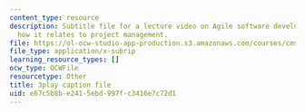 ```yaml
---
content_type: resource
description: Subtitle file for a lecture video on Agile software development, and
  how it relates to project management.
file: https://ol-ocw-studio-app-production.s3.amazonaws.com/courses/cms-611j-creating-video-games-fall-2014/e67c5b8be2415ebd997fc3416e7c72d1_UxMpn92vGXs.vtt
file_type: application/x-subrip
learning_resource_types: []
ocw_type: OCWFile
resourcetype: Other
title: 3play caption file
uid: e67c5b8b-e241-5ebd-997f-c3416e7c72d1
---
```

